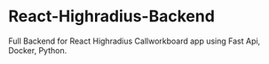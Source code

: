 # React-Highradius-Backend
Full Backend for React Highradius Callworkboard app using Fast Api, Docker, Python.

